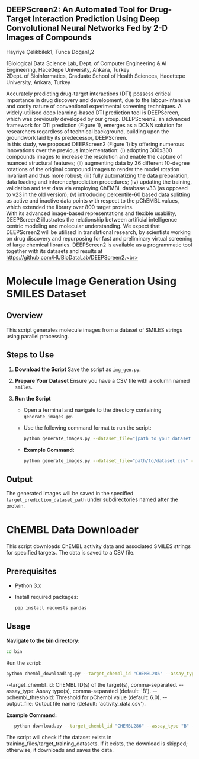 ## DEEPScreen2: An Automated Tool for Drug-Target Interaction Prediction Using Deep Convolutional Neural Networks Fed by 2-D Images of Compounds

Hayriye Çelikbilek1, Tunca Doğan1,2

1Biological Data Science Lab, Dept. of Computer Engineering & AI Engineering, Hacettepe University, Ankara, Turkey <br>
2Dept. of Bioinformatics, Graduate School of Health Sciences, Hacettepe University, Ankara, Turkey

Accurately predicting drug-target interactions (DTI) possess critical importance in drug discovery and development, due to the labour-intensive and costly nature of conventional experimental screening techniques. A widely-utilised deep learning-based DTI prediction tool is DEEPScreen, which was previously developed by our group. DEEPScreen2, an advanced framework for DTI prediction (Figure 1), emerges as a DCNN solution for researchers regardless of technical background, building upon the groundwork laid by its predecessor, DEEPScreen.<br>
In this study, we proposed DEEPScreen2 (Figure 1) by offering numerous innovations over the previous implementation: (i) adopting 300x300 compounds images to increase the resolution and enable the capture of nuanced structural features; (ii) augmenting data by 36 different 10-degree rotations of the original compound images to render the model rotation invariant and thus more robust; (iii) fully automatizing the data preparation, data loading and inference/prediction procedures; (iv) updating the training, validation and test data via employing ChEMBL database v33 (as opposed to v23 in the old version); (v) introducing percentile-60 based data splitting as active and inactive data points with respect to the pChEMBL values, which extended the library over 800 target proteins.<br>
With its advanced image-based representations and flexible usability, DEEPScreen2 illustrates the relationship between artificial intelligence centric modeling and molecular understanding. We expect that DEEPScreen2 will be utilised in translational research, by scientists working on drug discovery and repurposing for fast and preliminary virtual screening of large chemical libraries. DEEPScreen2 is available as a programmatic tool together with its datasets and results at https://github.com/HUBioDataLab/DEEPScreen2.<br>

# Molecule Image Generation Using SMILES Dataset

## Overview
This script generates molecule images from a dataset of SMILES strings using parallel processing.

## Steps to Use

1. **Download the Script**
   Save the script as `img_gen.py`.

2. **Prepare Your Dataset**
   Ensure you have a CSV file with a column named `smiles`.

3. **Run the Script**
   - Open a terminal and navigate to the directory containing `generate_images.py`.
   - Use the following command format to run the script:
     ```bash
     python generate_images.py --dataset_file="{path to your dataset file}" --max_cores="{number of cores}" --target_prediction_dataset_path="{path to save images}" --protein_name="{protein name}"
     ```

   - **Example Command:**
     ```bash
     python generate_images.py --dataset_file="path/to/dataset.csv" --max_cores=4 --target_prediction_dataset_path="path/to/target_prediction_dataset/" --protein_name="AKT"
     ```

## Output
The generated images will be saved in the specified `target_prediction_dataset_path` under subdirectories named after the protein.


# ChEMBL Data Downloader

This script downloads ChEMBL activity data and associated SMILES strings for specified targets. The data is saved to a CSV file.

## Prerequisites

- Python 3.x
- Install required packages:

  ```bash
  pip install requests pandas
  ```
## Usage
**Navigate to the bin directory:**

   ```bash
   cd bin
   ```

Run the script:
   
   ```bash
   python chembl_downloading.py --target_chembl_id "CHEMBL286" --assay_type "B" --pchembl_threshold 6.0 --output_file "activity_data.csv"
   ```

--target_chembl_id: ChEMBL ID(s) of the target(s), comma-separated.
--assay_type: Assay type(s), comma-separated (default: 'B').
--pchembl_threshold: Threshold for pChembl value (default: 6.0).
--output_file: Output file name (default: 'activity_data.csv').


**Example Command:**

   ```bash
      python download.py --target_chembl_id "CHEMBL286" --assay_type "B" --pchembl_threshold 6.0 --output_file "activity_data.csv"
   ```

The script will check if the dataset exists in training_files/target_training_datasets. If it exists, the download is skipped; otherwise, it downloads and saves the data.
